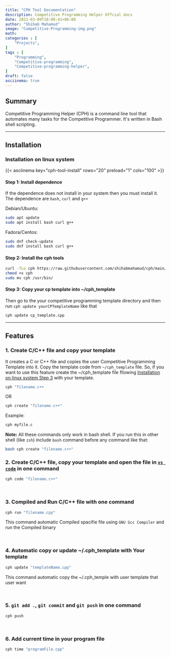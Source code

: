 ```yaml
---
title: "CPH Tool Documentation"
description: Competitive Programming Helper Offcial docs
date: 2021-03-09T10:09:41+06:00
author: "Shihab Mahamud"
image: "Competitive-Programming-img.png"
math:  
categories : [
    "Projects",
]
tags : [
    "Programming",
    "Competitive-programming",
    "Competitive-programming-helper",
]
draft: false
asciinema: true
---
```


## Summary

Competitive Programming Helper (CPH) is a command line tool that automates many tasks for the Competitive Programmer. It's written in Bash shell scripting.

---

## Installation

### Installation on linux system


{{< asciinema key="cph-tool-install" rows="20" preload="1" cols="100" >}}


#### Step 1: Install dependence

If the dependence does not install in your system then you must install it. The dependence are `bash`, `curl` and `g++`

Debian/Ubuntu:

```zsh
sudo apt update
sudo apt install bash curl g++
```

Fadora/Centos:

```zsh
sudo dnf check-update
sudo dnf install bash curl g++
```

#### Step 2: Install the cph tools

```bash
curl -fLo cph https://raw.githubusercontent.com/shihabmahamud/cph/main/cph.sh
chmod +x cph
sudo mv cph /usr/bin/

```

#### Step 3: Copy your cp template into ~/cph_template

Then go to the your competitive programming template directory and then run `cph update yourCPTemplateName` like that

```bash
cph update cp_template.cpp
```

---

## Features

### 1. Create C/C++ file and copy your template

It creates a C or C++ file and copies the user Competitive Programming Template into it. Copy the template code from `~/cph_template` file. So, if you want to use this feature create the ~/cph_template file fllowing [Installation on linux system 
Step 3](#step-3-copy-your-cp-template-into-cph_template) with your template.

```bash
cph "filename.c++
```
OR
```bash
cph create "filename.c++"
```
Example:

```bash
cph myfile.c
```

**Note:** All these commands only work in bash shell. If you run this in other shell (like `zsh`) include `bash` command before any command like that:

```zsh
bash cph create "filename.c++"
```

### 2. Create C/C++ file, copy your template and open the file in [`vs code`](https://code.visualstudio.com) in one command

```bash
cph code "filename.c++"
```

<br>

### 3. Compiled and Run C/C++ file with one command

```bash
cph run "filename.cpp"
```

This command automatic Compiled spacifie file using `GNU Gcc Compiler` and run the Compiled binary

<br>

### 4. Automatic copy or update ~/.cph_template with Your template

```bash
cph update "templateName.cpp"
```

This command automatic copy the ~/.cph_temple with user template that user want

<br>

### 5. `git add .`, `git commit` and `git push` in one command

```bash
cph push
```

<br>

### 6. Add current time in your program file

```bash
cph time "programFile.cpp"
```

<br>
<br>


